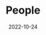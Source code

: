 ---
title: People
date: 2022-10-24

type: landing

sections:
  - block: people
    content:
      title: Meet the Team
      # Choose which groups/teams of users to display.
      #   Edit `user_groups` in each user's profile to add them to one or more of these groups.
      user_groups:
          - Principal Investigators
          - Researchers
          - Grad Students
          - Administration
          - Visitors
          - Alumni
      sort_by: Params.last_name
      sort_ascending: true
    design:
      show_interests: false
      show_role: true
      show_social: true
---